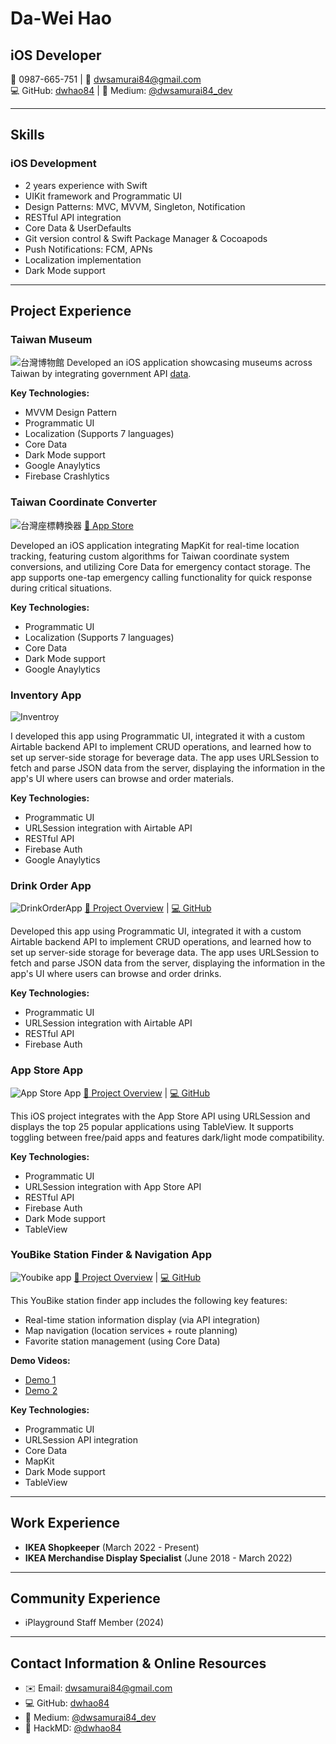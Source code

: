 # Da-Wei Hao
## iOS Developer

📱 0987-665-751 | 📧 dwsamurai84@gmail.com  
💻 GitHub: [dwhao84](https://github.com/dwhao84) | 📝 Medium: [@dwsamurai84_dev](https://medium.com/@dwsamurai84_dev)

---

## Skills

### iOS Development
- 2 years experience with Swift
- UIKit framework and Programmatic UI
- Design Patterns: MVC, MVVM, Singleton, Notification
- RESTful API integration
- Core Data & UserDefaults
- Git version control & Swift Package Manager & Cocoapods
- Push Notifications: FCM, APNs
- Localization implementation
- Dark Mode support

---

## Project Experience

### Taiwan Museum
![台灣博物館](../assets/TaiwanMuseum.png)
Developed an iOS application showcasing museums across Taiwan by integrating government API [data](https://data.gov.tw/en/datasets/6242).

**Key Technologies:**

- MVVM Design Pattern
- Programmatic UI
- Localization (Supports 7 languages)
- Core Data
- Dark Mode support
- Google Anaylytics 
- Firebase Crashlytics

### Taiwan Coordinate Converter
![台灣座標轉換器](../assets/TaiwanCoordinateConverter.png)
[📲 App Store](https://apps.apple.com/tw/app/taiwan-coordinate-converter/id6741114893?l=en-GB)

Developed an iOS application integrating MapKit for real-time location tracking, featuring custom algorithms for Taiwan coordinate system conversions, and utilizing Core Data for emergency contact storage. The app supports one-tap emergency calling functionality for quick response during critical situations.

**Key Technologies:**

- Programmatic UI
- Localization (Supports 7 languages)
- Core Data
- Dark Mode support
- Google Anaylytics 

### Inventory App
![Inventroy](../assets/DrinkOrderApp.png)

I developed this app using Programmatic UI, integrated it with a custom Airtable backend API to implement CRUD operations, and learned how to set up server-side storage for beverage data. The app uses URLSession to fetch and parse JSON data from the server, displaying the information in the app's UI where users can browse and order materials.

**Key Technologies:**

- Programmatic UI
- URLSession integration with Airtable API
- RESTful API
- Firebase Auth
- Google Anaylytics 


### Drink Order App
![DrinkOrderApp](../assets/DrinkOrderApp.png)
[📝 Project Overview](https://medium.com/彼得潘的-swift-ios-app-開發教室/hw-50-drink-order-app-1-get-6d4f7566c6f5) | [💻 GitHub](https://github.com/dwhao84/DrinkOrderApp)

Developed this app using Programmatic UI, integrated it with a custom Airtable backend API to implement CRUD operations, and learned how to set up server-side storage for beverage data. The app uses URLSession to fetch and parse JSON data from the server, displaying the information in the app's UI where users can browse and order drinks.

**Key Technologies:**

- Programmatic UI
- URLSession integration with Airtable API
- RESTful API
- Firebase Auth

### App Store App
![App Store App](../assets/App-Store-app.gif)
[📝 Project Overview](https://medium.com/彼得潘的-swift-ios-app-開發教室/hw-48-app-store-425538e1f98b) | [💻 GitHub](https://github.com/dwhao84/HW48-App-store)

This iOS project integrates with the App Store API using URLSession and displays the top 25 popular applications using TableView. It supports toggling between free/paid apps and features dark/light mode compatibility.

**Key Technologies:**

- Programmatic UI
- URLSession integration with App Store API
- RESTful API
- Firebase Auth
- Dark Mode support
- TableView

### YouBike Station Finder & Navigation App
![Youbike app](../assets/Youbike.png)
[📝 Project Overview](https://medium.com/彼得潘的-swift-ios-app-開發教室/hw-47-串接you-bike-api-資料存到core-data-70fa9782e915) | [💻 GitHub](https://github.com/dwhao84/HW-44-JSON-Decoder)

This YouBike station finder app includes the following key features:
- Real-time station information display (via API integration)
- Map navigation (location services + route planning)
- Favorite station management (using Core Data)

**Demo Videos:**
- [Demo 1](https://youtube.com/shorts/KihgTuhh8WI?si=YMUgAe0ixhrJkxpt)
- [Demo 2](https://youtube.com/shorts/mkjUWid6G_0?si=1spcBqN0IRjdzoIr)

**Key Technologies:**

- Programmatic UI
- URLSession API integration
- Core Data
- MapKit
- Dark Mode support
- TableView

---

## Work Experience
- **IKEA Shopkeeper** (March 2022 - Present)
- **IKEA Merchandise Display Specialist** (June 2018 - March 2022)

---

## Community Experience
- iPlayground Staff Member (2024)

---

## Contact Information & Online Resources
- ✉️ Email: dwsamurai84@gmail.com
- 💻 GitHub: [dwhao84](https://github.com/dwhao84)
- 📝 Medium: [@dwsamurai84_dev](https://medium.com/@dwsamurai84_dev)
- 📝 HackMD: [@dwhao84](https://hackmd.io/@dwhao84)